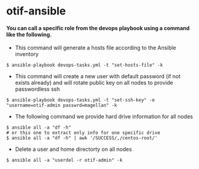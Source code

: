# otif-ansible


#### You can call a specific role from the devops playbook using a command like the following.

* This command will generate a hosts file according to the Ansible inventory
```
$ ansible-playbook devops-tasks.yml -t "set-hosts-file" -k
```

* This command will create a new user with default password (if not exists already) and will rotate public key on all nodes to provide passwordless ssh
```
$ ansible-playbook devops-tasks.yml -t "set-ssh-key" -e "username=otif-admin passwrd=magellan" -k
```

* The following command we provide hard drive information for all nodes
```
$ ansible all -a "df -h"
# or this one to extract only info for one specific drive
$ ansible all -a "df -h" | awk '/SUCCESS/,/centos-root/'
```
* Delete a user and home directorty on all nodes
```
$ ansible all -a "userdel -r otif-admin" -k
```
